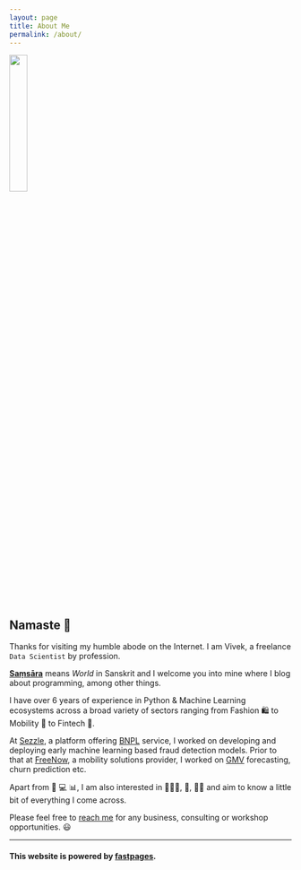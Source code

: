 ```yaml
---
layout: page
title: About Me
permalink: /about/
---
```


<img src="{{ site.baseurl }}/images/logo.png" width="25%" />

## Namaste 🙏

Thanks for visiting my humble abode on the Internet. I am Vivek, a freelance `Data Scientist` by profession.

**[Saṃsāra](https://en.wikipedia.org/wiki/Sa%E1%B9%83s%C4%81ra)** means *World* in Sanskrit and I welcome you into mine where I blog about programming, among other things.

I have over 6 years of experience in Python & Machine Learning ecosystems across a broad variety of sectors ranging from Fashion :shopping: to Mobility :kick_scooter: to Fintech :currency_exchange:. 

At [Sezzle](https://sezzle.eu/), a platform offering [BNPL](https://en.wikipedia.org/wiki/Buy_now,_pay_later) service, I worked on developing and deploying early machine learning based fraud detection models. Prior to that at [FreeNow](https://www.free-now.com/de/), a mobility solutions provider, I worked on [GMV](https://en.wikipedia.org/wiki/Gross_merchandise_volume) forecasting, churn prediction etc.

Apart from :snake: :computer: :bar_chart:, I am also interested in :man_farmer::tractor:, :musical_note:, :man_cook: and aim to know a little bit of everything I come across.

Please feel free to [reach me](mailto:vvaddina@pm.me) for any business, consulting or workshop opportunities. 😃


---

#### This website is powered by **[fastpages](https://github.com/fastai/fastpages)**.
